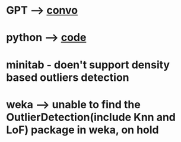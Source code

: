 # GPT --> [convo](https://chatgpt.com/share/6809e49d-1f44-800c-8bef-5c3591ec51a2)

# python --> [code](./p8.py)

# minitab - doen't support density based outliers detection

# weka --> unable to find the OutlierDetection(include Knn and LoF) package in weka, on hold

<!-- ### 📦 Inbuilt Dataset: **"Glass.arff"**
- **Description**:
  - 214 instances
  - 9 numeric attributes related to the chemical composition of glass
  - A good dataset for detecting outliers in multivariate numerical data (some glass types might be rare outliers).

---

### 🧠 Steps to Use **"Glass.arff"** Dataset for Outlier Detection

---

### STEP 1️⃣: Load "Glass" Dataset

1. Open WEKA GUI Chooser.
2. Click Explorer.
3. Go to **File → Open file**.
4. Navigate to the directory containing the `glass.arff` file:  
   `C:\Program Files\Weka-3-9\data\glass.arff` (on Windows)  
   or `/Applications/weka-3-9/data/glass.arff` (on Mac)
   ![alt text](image.png)
5. Open it.

---

### STEP 2️⃣: Preprocess the Data

- Remove the **"Type"** attribute (the class label) since it's not needed for outlier detection.
  - In the "Preprocess" tab → Select the "Type" column → Click Remove.
![alt text](image-1.png)
---

### STEP 3️⃣: Distance-Based Outlier Detection (Using KNN)

1. In the "Preprocess" tab → Filter → Choose:
   ```
   unsupervised → attribute → KNNAnomalyDetector
   ```
2. Set **k = 10** (or experiment with other values).
3. Click **Apply** to apply the filter.
4. A new column "anomalyScore" will appear.
   
   ➡️ Higher anomaly scores indicate potential outliers.

---

### STEP 4️⃣: Density-Based Outlier Detection (Using LOF)
![alt text](image-2.png)
1. In the "Preprocess" tab → Filter → Choose:
   ```
   unsupervised → attribute → LOF
   ```
2. Set **k = 10** (or experiment with other values).
3. Click **Apply** to apply the filter.
4. A new column "LOF" will appear.
   
   ➡️ Values greater than 1.0 in the "LOF" column suggest outliers, with higher values indicating stronger outliers.

---

### STEP 5️⃣: Visualize Outliers

1. Go to the "Visualize" tab.
2. Select the **LOF** or **anomalyScore** as the Y-axis.
3. Select any other numeric attribute for the X-axis (e.g., "Refractive Index").
4. Look for points that are far from the main cluster; these are potential outliers.

---

### STEP 6️⃣: Save Your Results

1. Once you're done analyzing, you can save your dataset with outlier scores.
2. **File → Save** to export the dataset with the added anomaly scores or LOF values.

---

### 🔍 Example Use Case:
- **Outliers in glass types**: Certain types of glass (with unusual chemical compositions) may show high anomaly scores or LOF values, making them easy to spot.

---

### 📦 Other Datasets You Can Use:
- **Wine.arff**: 178 samples of wine with 13 features (e.g., alcohol content, color intensity) — useful for identifying anomalies in wine characteristics.
- **Iris.arff**: A classic dataset with 150 samples and 4 features (for flower classification, but can also be used for anomaly detection).
- **Diabetes.arff**: Data about diabetes (Pima Indians dataset) — good for detecting anomalies in health-related metrics. -->

